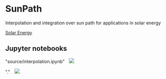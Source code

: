 # SunPath

Interpolation and integration over sun path for applications in solar energy
 
[Solar Energy](https://www.journals.elsevier.com/solar-energy)


## Jupyter notebooks

"source/interpolation.ipynb"&emsp;<a href="https://mybinder.org/v2/gh/vg-cyi/SunPath.git/master?labpath=source/interpolation.ipynb"><img src="https://mybinder.org/badge_logo.svg"/></a>

"."&emsp;<a href="https://mybinder.org/v2/gh/vg-cyi/SunPath.git/master"><img src="https://mybinder.org/badge_logo.svg"/></a>
